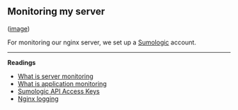 ## Monitoring my server 
([image](http://i.imgur.com/hb3pAsO.png))  

For monitoring our nginx server, we set up a [Sumologic](https://www.sumologic.com/) account.
____
**Readings**  
- [What is server monitoring](http://www.monitance.com/en/product-news/what-is-server-monitoring-and-why-is-it-important/)  
- [What is application monitoring](https://en.wikipedia.org/wiki/Application_performance_management)  
- [Sumologic API Access Keys](https://help.sumologic.com/Manage/Security/Access_Keys)  
- [Nginx logging](https://www.nginx.com/resources/admin-guide/logging-and-monitoring/)  

